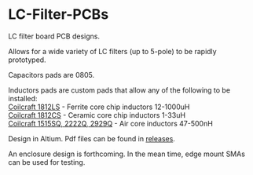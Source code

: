 # LC-Filter-PCBs
LC filter board PCB designs.

Allows for a wide variety of LC filters (up to 5-pole) to be rapidly prototyped.  

Capacitors pads are 0805.  

Inductors pads are custom pads that allow any of the following to be installed:  
[Coilcraft 1812LS](https://www.coilcraft.com/1812ls.cfm) - Ferrite core chip inductors 12-1000uH  
[Coilcraft 1812CS](https://www.coilcraft.com/1812cs.cfm) - Ceramic core chip inductors 1-33uH  
[Coilcraft 1515SQ, 2222Q, 2929Q](https://www.coilcraft.com/1515sq.cfm) - Air core inductors 47-500nH  

Design in Altium.  Pdf files can be found in [releases](https://github.com/OregonIons/LC-Filter-PCBs/releases).

An enclosure design is forthcoming.  In the mean time, edge mount SMAs can be used for testing.
